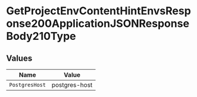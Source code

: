 # GetProjectEnvContentHintEnvsResponse200ApplicationJSONResponseBody210Type


## Values

| Name           | Value          |
| -------------- | -------------- |
| `PostgresHost` | postgres-host  |